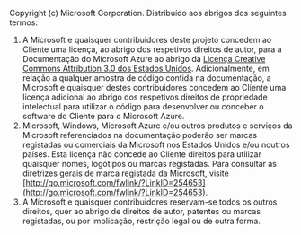 Copyright (c) Microsoft Corporation.  Distribuído aos abrigos dos seguintes termos:

1. A Microsoft e quaisquer contribuidores deste projeto concedem ao Cliente uma licença, ao abrigo dos respetivos direitos de autor, para a Documentação do Microsoft Azure ao abrigo da [Licença Creative Commons Attribution 3.0 dos Estados Unidos](http://creativecommons.org/licenses/by/3.0/us/legalcode).  Adicionalmente, em relação a qualquer amostra de código contida na documentação, a Microsoft e quaisquer destes contribuidores concedem ao Cliente uma licença adicional ao abrigo dos respetivos direitos de propriedade intelectual para utilizar o código para desenvolver ou conceber o software do Cliente para o Microsoft Azure.
2. Microsoft, Windows, Microsoft Azure e/ou outros produtos e serviços da Microsoft referenciados na documentação poderão ser marcas registadas ou comerciais da Microsoft nos Estados Unidos e/ou noutros países. Esta licença não concede ao Cliente direitos para utilizar quaisquer nomes, logótipos ou marcas registadas. Para consultar as diretrizes gerais de marca registada da Microsoft, visite [http://go.microsoft.com/fwlink/?LinkID=254653](http://go.microsoft.com/fwlink/?LinkID=254653).
3. A Microsoft e quaisquer contribuidores reservam-se todos os outros direitos, quer ao abrigo de direitos de autor, patentes ou marcas registadas, ou por implicação, restrição legal ou de outra forma.

